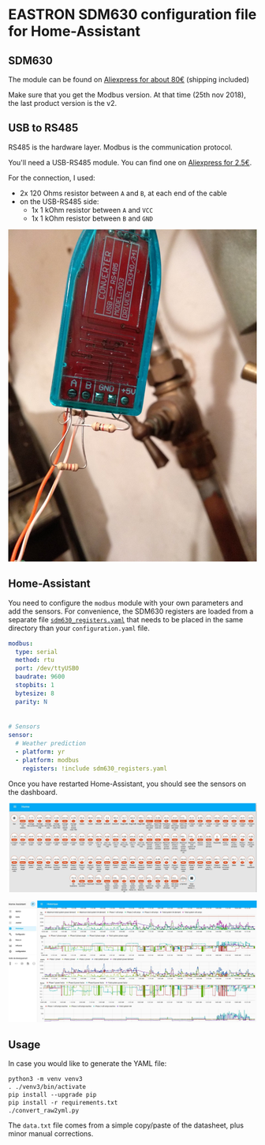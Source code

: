 # EASTRON SDM630 configuration file for Home-Assistant

## SDM630

The module can be found on [Aliexpress for about 80€](https://www.aliexpress.com/item/SDM630Modbus-V2-multi-function-power-analyser-1p2w-3p3w-3p4w-modbus-pulse-output-port-RS485-PV-solar/32755125115.html) (shipping included)

Make sure that you get the Modbus version. At that time (25th nov 2018), the last product version is the v2.

## USB to RS485

RS485 is the hardware layer. Modbus is the communication protocol.

You'll need a USB-RS485 module. You can find one on [Aliexpress for 2.5€](https://www.aliexpress.com/item/Industrial-USB-To-RS485-Converter-Upgrade-Protection-RS485-Converter-Compatibility-V2-0-Standard-RS-485-A/32888122294.html).

For the connection, I used:

- 2x 120 Ohms resistor between `A` and `B`, at each end of the cable
- on the USB-RS485 side:
  - 1x 1 kOhm resistor between `A` and `VCC`
  - 1x 1 kOhm resistor between `B` and `GND`

![connection](IMG_20181125_183433.jpg)

## Home-Assistant

You need to configure the `modbus` module with your own parameters and add the sensors. For convenience, the SDM630 registers are loaded from a separate file [`sdm630_registers.yaml`](sdm630_registers.yaml) that needs to be placed in the same directory than your `configuration.yaml` file.

```yaml
modbus:
  type: serial
  method: rtu
  port: /dev/ttyUSB0
  baudrate: 9600
  stopbits: 1
  bytesize: 8
  parity: N


# Sensors
sensor:
  # Weather prediction
  - platform: yr
  - platform: modbus
    registers: !include sdm630_registers.yaml

```

Once you have restarted Home-Assistant, you should see the sensors on the dashboard.

![dashboard](dashboard.jpg)

![history](history.jpg)

## Usage

In case you would like to generate the YAML file:

```shell
python3 -m venv venv3
. ./venv3/bin/activate
pip install --upgrade pip
pip install -r requirements.txt
./convert_raw2yml.py
```

The `data.txt` file comes from a simple copy/paste of the datasheet, plus minor manual corrections.
